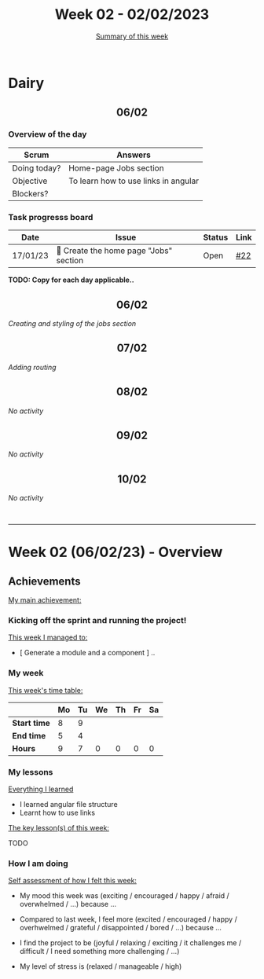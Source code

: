 

<!-- 
  Welcome to your weekly agenda.
  In this agenda, you will note down day to day progress.
-->

<h1 align="center">Week 02 - 02/02/2023</h1>

<p align="center"><a href="#summary">Summary of this week</a></p>

<br/>
<!-- 
  -- SECTION: OVERVIEW
  -- For each day, fill out your dairy
  -->

<h1>Dairy</h1>

<h2 align="center">06/02</h2>

### Overview of the day

<!-- Fill out the daily scrum table 
  -- Doing today? - What are you working on today?
  -- Objective?   - What do you hope to achieve today?
  -- Blockers?    - Any blockers? Anywhere you need help?
-->

| Scrum	       | Answers 	| 
|----------	   |-------	  |
| Doing today? | Home-page Jobs section|
| Objective    | To learn how to use links in angular|
| Blockers?    |          |

### Task progresss board

<!-- List all the tasks and bounties in progress this week -->

| Date     	| Issue 	| Status 	| Link 	|
|----------	|-------	|--------	|------	|
| 17/01/23 	| 🏇 Create the home page "Jobs" section | Open | [#22](https://github.com/italanta/elewa-group/issues/13) |


**TODO: Copy for each day applicable..**

<h2 align="center">06/02</h2>

*Creating and styling of the jobs section*

<h2 align="center">07/02</h2>

*Adding routing*

<h2 align="center">08/02</h2>

*No activity*

<h2 align="center">09/02</h2>

*No activity*

<h2 align="center">10/02</h2>

*No activity*


<br/>

<hr id="summary" />
<!-- Fill this section at the end of each week, -->

# Week 02 (06/02/23) - Overview

<!-- What was your main achievement -->
<h2>Achievements</h2>

<u>My main achievement:</u>

<!-- Write the achievement you are most proud off in one line! -->
<h3 align="left">Kicking off the sprint and running the project!</h3>

<!-- List all your achievement -->
<u>This week I managed to:</u>

- [ Generate a module and a component ] ..

### My week
<!-- Keep track of your time table daily -->
<u>This week's time table:</u>

|                | Mo | Tu 	| We | Th | Fr | Sa |
|---             |---	|---	|--- |--- |--- |--- |
| **Start time** | 8  |  9  |    |    |    |    |
| **End time**	 | 5  |  4  |    |    |    |    |
| **Hours**	     | 9  |  7  | 0  | 0  | 0  | 0  |

### My lessons
<!-- What did I learn? -->
<u>Everything I learned</u>

- I learned angular file structure
- Learnt how to use links

<u>The key lesson(s) of this week:</u>

TODO

### How I am doing
<!-- How did you feel? -->
<u>Self assessment of how I felt this week:</u>

- My mood this week was (exciting / encouraged / happy / afraid / overwhelmed / ...) because ...
  
- Compared to last week, I feel more (excited / encouraged / happy / overhwelmed / grateful / disappointed / bored / ...) because ...

- I find the project to be (joyful / relaxing / exciting / it challenges me / difficult / I need something more challenging / ...)

- My level of stress is (relaxed / manageable / high) 